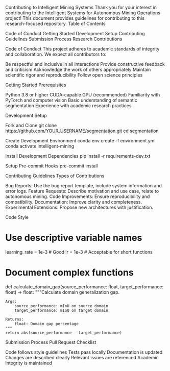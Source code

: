 Contributing to Intelligent Mining Systems
Thank you for your interest in contributing to the Intelligent Systems for Autonomous Mining Operations project! This document provides guidelines for contributing to this research-focused repository.
Table of Contents

Code of Conduct
Getting Started
Development Setup
Contributing Guidelines
Submission Process
Research Contributions

Code of Conduct
This project adheres to academic standards of integrity and collaboration. We expect all contributors to:

Be respectful and inclusive in all interactions
Provide constructive feedback and criticism
Acknowledge the work of others appropriately
Maintain scientific rigor and reproducibility
Follow open science principles

Getting Started
Prerequisites

Python 3.8 or higher
CUDA-capable GPU (recommended)
Familiarity with PyTorch and computer vision
Basic understanding of semantic segmentation
Experience with academic research practices

Development Setup

Fork and Clone
git clone https://github.com/YOUR_USERNAME/segmentation.git
cd segmentation


Create Development Environment
conda env create -f environment.yml
conda activate intelligent-mining


Install Development Dependencies
pip install -r requirements-dev.txt


Setup Pre-commit Hooks
pre-commit install



Contributing Guidelines
Types of Contributions

Bug Reports: Use the bug report template, include system information and error logs.
Feature Requests: Describe motivation and use case, relate to autonomous mining.
Code Improvements: Ensure reproducibility and compatibility.
Documentation: Improve clarity and completeness.
Experimental Extensions: Propose new architectures with justification.

Code Style
# Use descriptive variable names
learning_rate = 1e-3  # Good
lr = 1e-3            # Acceptable for short functions

# Document complex functions
def calculate_domain_gap(source_performance: float, target_performance: float) -> float:
    """Calculate domain generalization gap.
    
    Args:
        source_performance: mIoU on source domain
        target_performance: mIoU on target domain
    
    Returns:
        float: Domain gap percentage
    """
    return abs(source_performance - target_performance)

Submission Process
Pull Request Checklist

 Code follows style guidelines
 Tests pass locally
 Documentation is updated
 Changes are described clearly
 Relevant issues are referenced
 Academic integrity is maintained
